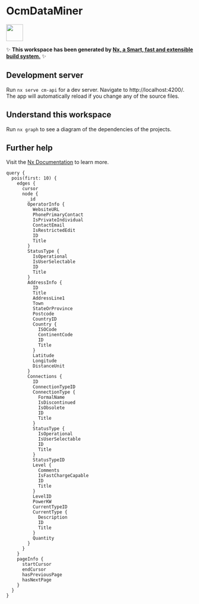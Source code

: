 # OcmDataMiner

<a alt="Nx logo" href="https://nx.dev" target="_blank" rel="noreferrer"><img src="https://raw.githubusercontent.com/nrwl/nx/master/images/nx-logo.png" width="45"></a>

✨ **This workspace has been generated by [Nx, a Smart, fast and extensible build system.](https://nx.dev)** ✨

## Development server

Run `nx serve cm-api` for a dev server. Navigate to http://localhost:4200/. The app will automatically reload if you change any of the source files.

## Understand this workspace

Run `nx graph` to see a diagram of the dependencies of the projects.

## Further help

Visit the [Nx Documentation](https://nx.dev) to learn more.


```grapql
query {
  pois(first: 10) {
    edges {
      cursor
      node {
        _id
        OperatorInfo {
          WebsiteURL
          PhonePrimaryContact
          IsPrivateIndividual
          ContactEmail
          IsRestrictedEdit
          ID
          Title
        }
        StatusType {
          IsOperational
          IsUserSelectable
          ID
          Title
        }
        AddressInfo {
          ID
          Title
          AddressLine1
          Town
          StateOrProvince
          Postcode
          CountryID
          Country {
            ISOCode
            ContinentCode
            ID
            Title
          }
          Latitude
          Longitude
          DistanceUnit
        }
        Connections {
          ID
          ConnectionTypeID
          ConnectionType {
            FormalName
            IsDiscontinued
            IsObsolete
            ID
            Title
          }
          StatusType {
            IsOperational
            IsUserSelectable
            ID
            Title
          }
          StatusTypeID
          Level {
            Comments
            IsFastChargeCapable
            ID
            Title
          }
          LevelID
          PowerKW
          CurrentTypeID
          CurrentType {
            Description
            ID
            Title
          }
          Quantity
        }
      }
    }
    pageInfo {
      startCursor
      endCursor
      hasPreviousPage
      hasNextPage
    }
  }
}
